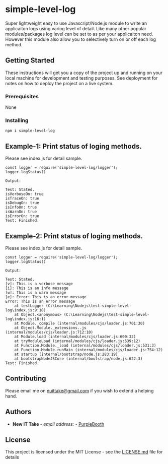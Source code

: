 # simple-level-log

Super lightweight easy to use Javascript/Node.js module to write an applicaiton logs using varing level of detail. Like many other popular modules/packages log level can be set to as per your applicaiton need. However this module also allow you to selectively turn on or off each log method. 

## Getting Started

These instructions will get you a copy of the project up and running on your local machine for development and testing purposes. See deployment for notes on how to deploy the project on a live system.

### Prerequisites

None

### Installing

```
npm i simple-level-log
```

## Example-1: Print status of loging methods.

Please see index.js for detail sample.

```
const logger = require('simple-level-log/logger');
logger.logStatus()

Output:

Test: Stated.
isVerboseOn: true
isTraceOn: true
isDebugOn: true
isInfoOn: true
isWarnOn: true
isErrorOn: true
Test: Finished.
```

## Example-2: Print status of loging methods.

Please see index.js for detail sample.

```
const logger = require('simple-level-log/logger');
logger.logStatus()

Output:

Test: Stated.
[v]: This is a verbose message
[i]: This is an info message
[w]: This is a warn message
[e]: Error: This is an error message
Error: This is an error message
    at testLogger (C:\Learning\Nodejs\test-simple-level-log\index.js:9:18)
    at Object.<anonymous> (C:\Learning\Nodejs\test-simple-level-log\index.js:16:1)
    at Module._compile (internal/modules/cjs/loader.js:701:30)
    at Object.Module._extensions..js (internal/modules/cjs/loader.js:712:10)
    at Module.load (internal/modules/cjs/loader.js:600:32)
    at tryModuleLoad (internal/modules/cjs/loader.js:539:12)
    at Function.Module._load (internal/modules/cjs/loader.js:531:3)
    at Function.Module.runMain (internal/modules/cjs/loader.js:754:12)
    at startup (internal/bootstrap/node.js:283:19)
    at bootstrapNodeJSCore (internal/bootstrap/node.js:622:3)
Test: Finished.
```

## Contributing

Please email me on nuittake@gmail.com if you wish to extend a helping hand. 

## Authors

* **New IT Take** - *email address:* - [PurpleBooth](NuITTake@GMail.Com)

## License

This project is licensed under the MIT License - see the [LICENSE.md](LICENSE.md) file for details
